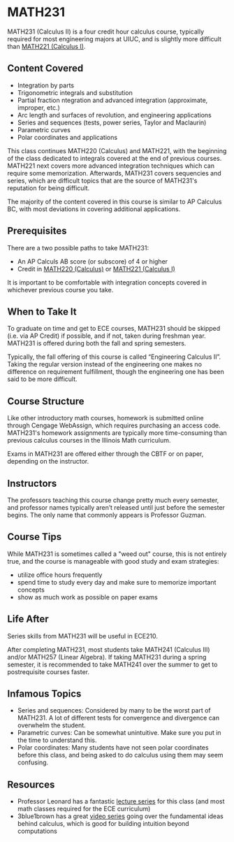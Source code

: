 # MATH231

MATH231 (Calculus II) is a four credit hour calculus course, typically required for most engineering majors at UIUC, and is slightly more difficult than [MATH221 (Calculus I)](./MATH221.md).

## Content Covered

- Integration by parts
- Trigonometric integrals and substitution
- Partial fraction ntegration and advanced integration (approximate, improper, etc.)
- Arc length and surfaces of revolution, and engineering applications
- Series and sequences (tests, power series, Taylor and Maclaurin)
- Parametric curves
- Polar coordinates and applications

This class continues MATH220 (Calculus) and MATH221, with the beginning of the class dedicated to integrals covered at the end of previous courses. MATH221 next covers more advanced integration techniques which can require some memorization. Afterwards, MATH231 covers sequencies and series, which are difficult topics that are the source of MATH231's reputation for being difficult.

The majority of the content covered in this course is similar to AP Calculus BC, with most deviations in covering additional applications.

## Prerequisites

There are a two possible paths to take MATH231:

- An AP Calculs AB score (or subscore) of 4 or higher
- Credit in [MATH220 (Calculus)](./MATH220.md) or [MATH221 (Calculus I)](./MATH221.md)

It is important to be comfortable with integration concepts covered in whichever previous course you take.

## When to Take It

To graduate on time and get to ECE courses, MATH231 should be skipped (i.e. via AP Credit) if possible, and if not, taken during freshman year. MATH231 is offered during both the fall and spring semesters.

Typically, the fall offering of this course is called “Engineering Calculus II”. Taking the regular version instead of the engineering one makes no difference on requirement fulfillment, though the engineering one has been said to be more difficult.

## Course Structure

Like other introductory math courses, homework is submitted online through Cengage WebAssign, which requires purchasing an access code. MATH231's homework assignments are typically more time-consuming than previous calculus courses in the Illinois Math curriculum.

Exams in MATH231 are offered either through the CBTF or on paper, depending on the instructor.

## Instructors

The professors teaching this course change pretty much every semester, and professor names typically aren’t released until just before the semester begins. The only name that commonly appears is Professor Guzman.

## Course Tips

While MATH231 is sometimes called a "weed out" course, this is not entirely true, and the course is manageable with good study and exam strategies:

- utilize office hours frequently
- spend time to study every day and make sure to memorize important concepts
- show as much work as possible on paper exams

## Life After

Series skills from MATH231 will be useful in ECE210.

After completing MATH231, most students take MATH241 (Calculus III) and/or MATH257 (Linear Algebra). If taking MATH231 during a spring semester, it is recommended to take MATH241 over the summer to get to postrequisite courses faster.

## Infamous Topics

- Series and sequences: Considered by many to be the worst part of MATH231. A lot of different tests for convergence and divergence can overwhelm the student.
- Parametric curves: Can be somewhat unintuitive. Make sure you put in the time to understand this.
- Polar coordinates: Many students have not seen polar coordinates before this class, and being asked to do calculus using them may seem confusing.

## Resources

- Professor Leonard has a fantastic [lecture series](https://www.youtube.com/playlist?list=PLF797E961509B4EB5) for this class (and most math classes required for the ECE curriculum)
- 3blue1brown has a great [video series](https://www.youtube.com/playlist?list=PLZHQObOWTQDMsr9K-rj53DwVRMYO3t5Yr) going over the fundamental ideas behind calculus, which is good for building intuition beyond computations
